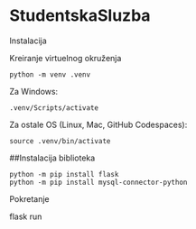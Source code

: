 # StudentskaSluzba

Instalacija

Kreiranje virtuelnog okruženja

    python -m venv .venv

Za Windows:

    .venv/Scripts/activate

Za ostale OS (Linux, Mac, GitHub Codespaces):

	source .venv/bin/activate

##Instalacija biblioteka

    python -m pip install flask
    python -m pip install mysql-connector-python

Pokretanje

flask run


